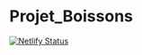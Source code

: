 # Projet_Boissons

[![Netlify Status](https://api.netlify.com/api/v1/badges/aad83d1a-f5e6-4bca-9cfc-d31ef8156faf/deploy-status)](https://app.netlify.com/sites/cisse-doumbouya/deploys)
